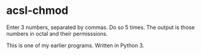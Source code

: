 # acsl-chmod
Enter 3 numbers, separated by commas.
Do so 5 times. 
The output is those numbers in octal and their permisssions.

This is one of my earlier programs. 
Written in Python 3.
